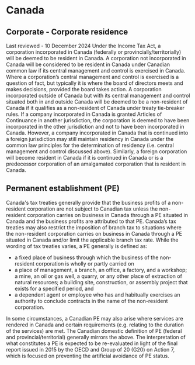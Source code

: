 # Canada
## Corporate - Corporate residence
Last reviewed - 10 December 2024
Under the Income Tax Act, a corporation incorporated in Canada (federally or provincially/territorially) will be deemed to be resident in Canada. A corporation not incorporated in Canada will be considered to be resident in Canada under Canadian common law if its central management and control is exercised in Canada. Where a corporation’s central management and control is exercised is a question of fact, but typically it is where the board of directors meets and makes decisions, provided the board takes action.
A corporation incorporated outside of Canada but with its central management and control situated both in and outside Canada will be deemed to be a non-resident of Canada if it qualifies as a non-resident of Canada under treaty tie-breaker rules.
If a company incorporated in Canada is granted Articles of Continuance in another jurisdiction, the corporation is deemed to have been incorporated in the other jurisdiction and not to have been incorporated in Canada. However, a company incorporated in Canada that is continued into a foreign jurisdiction may still maintain residency in Canada under the common law principles for the determination of residency (i.e. central management and control discussed above). Similarly, a foreign corporation will become resident in Canada if it is continued in Canada or is a predecessor corporation of an amalgamated corporation that is resident in Canada.
## Permanent establishment (PE)
Canada's tax treaties generally provide that the business profits of a non-resident corporation are not subject to Canadian tax unless the non-resident corporation carries on business in Canada through a PE situated in Canada and the business profits are attributed to that PE. Canada’s tax treaties may also restrict the imposition of branch tax to situations where the non-resident corporation carries on business in Canada through a PE situated in Canada and/or limit the applicable branch tax rate. While the wording of tax treaties varies, a PE generally is defined as:
  * a fixed place of business through which the business of the non-resident corporation is wholly or partly carried on
  * a place of management, a branch, an office, a factory, and a workshop; a mine, an oil or gas well, a quarry, or any other place of extraction of natural resources; a building site, construction, or assembly project that exists for a specified period, and
  * a dependent agent or employee who has and habitually exercises an authority to conclude contracts in the name of the non-resident corporation.


In some circumstances, a Canadian PE may also arise where services are rendered in Canada and certain requirements (e.g. relating to the duration of the services) are met.
The Canadian domestic definition of PE (federal and provincial/territorial) generally mirrors the above. The interpretation of what constitutes a PE is expected to be re-evaluated in light of the final report issued in 2015 by the OECD and Group of 20 (G20) on Action 7, which is focused on preventing the artificial avoidance of PE status.
